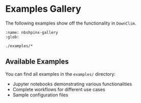 # Examples Gallery

The following examples show off the functionality in `DownClim`.

```{nbgallery}
:name: nbshpinx-gallery
:glob:

./examples/*
```

## Available Examples

You can find all examples in the `examples/` directory:

- Jupyter notebooks demonstrating various functionalities
- Complete workflows for different use cases
- Sample configuration files
